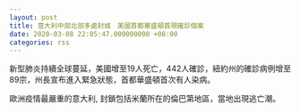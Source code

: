 ```yaml
---
layout: post
title: 意大利中部北部多處封城　美國首都華盛頓首現確診個案
date: 2020-03-08 22:05:47.000000000 +08:00
categories: rss
---
```


新型肺炎持續全球蔓延，美國增至19人死亡，442人確診，紐約州的確診病例增至89宗，州長宣布進入緊急狀態，首都華盛頓首次有人染病。

歐洲疫情最嚴重的意大利, 封鎖包括米蘭所在的倫巴第地區，當地出現逃亡潮。
